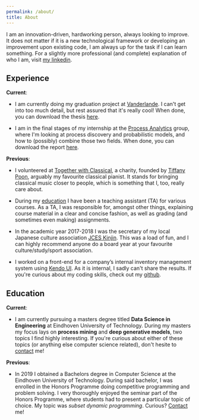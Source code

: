 ```yaml
---
permalink: /about/
title: About
---
```


I am an innovation-driven, hardworking person, always looking to improve. It does not matter if it is a new technological framework or developing an improvement upon existing code, I am always up for the task if I can learn something. For a slightly more professional (and complete) explanation of who I am, visit [my linkedin](https://www.linkedin.com/in/dbarenholz/).

## Experience

**Current**:

- I am currently doing my graduation project at [Vanderlande](https://www.vanderlande.com/). I can't get into too much detail, but rest assured that it's really cool! When done, you can download the thesis [here](#).

- I am in the final stages of my internship at the [Process Analytics](https://pa.win.tue.nl/) group, where I'm looking at process discovery and probabilistic models, and how to (possibly) combine those two fields. When done, you can download the report [here](#).

**Previous**:

- I volunteered at [Together with Classical](https://www.togetherwithclassical.org/), a charity, founded by [Tiffany Poon](https://www.tiffanypoon.com/), arguably my favourite classical pianist. It stands for bringing classical music closer to people, which is something that I, too, really care about.

- During my [education](#education) I have been a teaching assistant (TA) for various courses. As a TA, I was responsible for, amongst other things, explaining course material in a clear and concise fashion, as well as grading (and sometimes even making) assignments.

- In the academic year 2017-2018 I was the secretary of my local Japanese culture association [JCES Kinjin](https://kinjin.nl/). This was a load of fun, and I can highly recommend anyone do a board year at your favourite culture/study/sport association.

- I worked on a front-end for a company’s internal inventory management system using [Kendo UI](https://www.telerik.com/kendo-ui). As it is internal, I sadly can't share the results. If you're curious about my coding skills, check out my [github](https://github.com/dbarenholz).

## Education

**Current**:

- I am currently pursuing a masters degree titled **Data Science in Engineering** at Eindhoven University of Technology. During my masters my focus lays on **process mining** and **deep generative models**, two topics I find highly interesting. If you're curious about either of these topics (or anything else computer science related), don't hesite to [contact](https://dbarenholz.com/contact) me!

**Previous**:

- In 2019 I obtained a Bachelors degree in Computer Science at the Eindhoven University of Technology. During said bachelor, I was enrolled in the Honors Programme doing competitive programming and problem solving. I very thoroughly enjoyed the seminar part of the Honors Programme, where students had to present a particular topic of choice. My topic was _subset dynamic programming_. Curious? [Contact](https://dbarenholz.com/contact) me!
